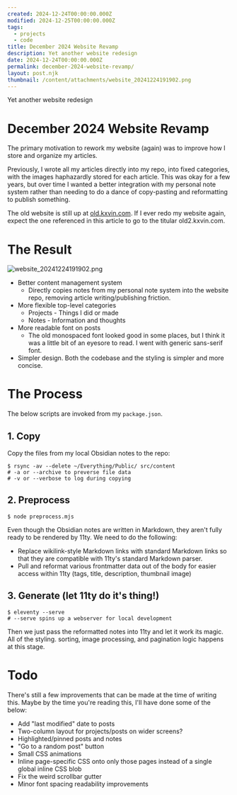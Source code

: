```yaml
---
created: 2024-12-24T00:00:00.000Z
modified: 2024-12-25T00:00:00.000Z
tags:
  - projects
  - code
title: December 2024 Website Revamp
description: Yet another website redesign
date: 2024-12-24T00:00:00.000Z
permalink: december-2024-website-revamp/
layout: post.njk
thumbnail: /content/attachments/website_20241224191902.png
---
```


Yet another website redesign

# December 2024 Website Revamp
The primary motivation to rework my website (again) was to improve how I store and organize my articles.

Previously, I wrote all my articles directly into my repo, into fixed categories, with the images haphazardly stored for each article. This was okay for a few years, but over time I wanted a better integration with my personal note system rather than needing to do a dance of copy-pasting and reformatting to publish something.

The old website is still up at [old.kxvin.com](https://old.kxvin.com/). If I ever redo my website again, expect the one referenced in this article to go to the titular old2.kxvin.com.
# The Result
![website_20241224191902.png](/content/attachments/website_20241224191902.png)
* Better content management system
	* Directly copies notes from my personal note system into the website repo, removing article writing/publishing friction.
* More flexible top-level categories
	* Projects - Things I did or made
	* Notes - Information and thoughts
* More readable font on posts
	* The old monospaced font looked good in some places, but I think it was a little bit of an eyesore to read. I went with generic sans-serif font.
* Simpler design. Both the codebase and the styling is simpler and more concise.
# The Process
The below scripts are invoked from my `package.json`.
## 1. Copy
Copy the files from my local Obsidian notes to the repo:
```
$ rsync -av --delete ~/Everything/Public/ src/content
# -a or --archive to preverse file data
# -v or --verbose to log during copying
```
## 2. Preprocess
```
$ node preprocess.mjs
```
Even though the Obsidian notes are written in Markdown, they aren't fully ready to be rendered by 11ty. We need to do the following:
* Replace wikilink-style Markdown links with standard Markdown links so that they are compatible with 11ty's standard Markdown parser.
* Pull and reformat various frontmatter data out of the body for easier access within 11ty (tags, title, description, thumbnail image)
## 3. Generate (let 11ty do it's thing!)
```
$ eleventy --serve
# --serve spins up a webserver for local development
```
Then we just pass the reformatted notes into 11ty and let it work its magic. All of the styling. sorting, image processing, and pagination logic happens at this stage.
# Todo
There's still a few improvements that can be made at the time of writing this. Maybe by the time you're reading this, I'll have done some of the below:
* Add "last modified" date to posts
* Two-column layout for projects/posts on wider screens?
* Highlighted/pinned posts and notes
* "Go to a random post" button
* Small CSS animations
* Inline page-specific CSS onto only those pages instead of a single global inline CSS blob
* Fix the weird scrollbar gutter
* Minor font spacing readability improvements
